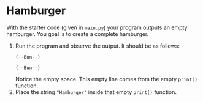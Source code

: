 # Hamburger

With the starter code (given in `main.py`) your program outputs an empty hamburger. You goal is to create a complete hamburger.

1. Run the program and observe the output. It should be as follows:
    ```
    (--Bun--)

    (--Bun--)
    ```
    Notice the empty space. This empty line comes from the empty `print()` function.
2. Place the string `"Hamburger"` inside that empty `print()` function.
